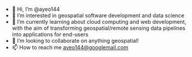 - 👋 Hi, I’m @ayeo144
- 👀 I’m interested in geospatial software development and data science
- 🌱 I’m currently learning about cloud computing and web development, with the aim of transforming geospatial/remote sensing data pipelines into applications for end-users
- 💞️ I’m looking to collaborate on anything geospatial!
- 📫 How to reach me ayeo144@googlemail.com

<!---
ayeo144/ayeo144 is a ✨ special ✨ repository because its `README.md` (this file) appears on your GitHub profile.
You can click the Preview link to take a look at your changes.
--->
